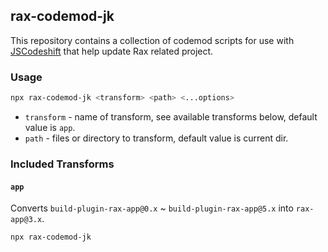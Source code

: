 ## rax-codemod-jk

This repository contains a collection of codemod scripts for use with [JSCodeshift](https://github.com/facebook/jscodeshift) that help update Rax related project.

### Usage

```bash
npx rax-codemod-jk <transform> <path> <...options>
```

- `transform` - name of transform, see available transforms below, default value is `app`.
- `path` - files or directory to transform, default value is current dir.

### Included Transforms

#### `app`

Converts `build-plugin-rax-app@0.x` ~ `build-plugin-rax-app@5.x` into `rax-app@3.x`.

```bash
npx rax-codemod-jk
```
